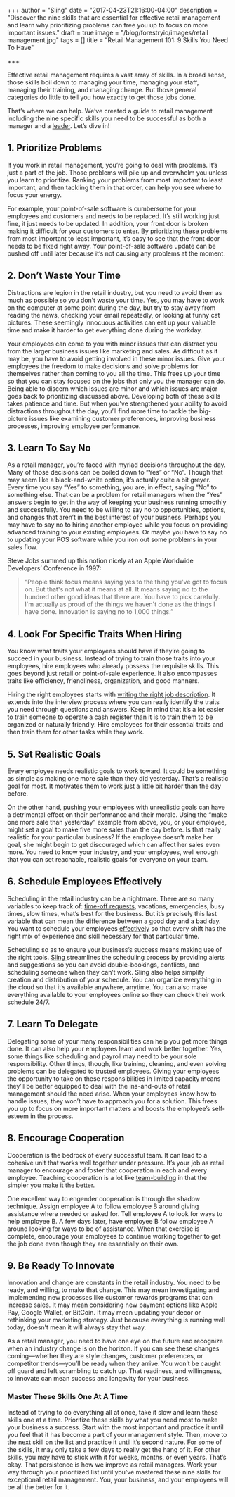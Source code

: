 +++
author = "Sling"
date = "2017-04-23T21:16:00-04:00"
description = "Discover the nine skills that are essential for effective retail management and learn why prioritizing problems can free you up to focus on more important issues."
draft = true
image = "/blog/forestryio/images/retail management.jpg"
tags = []
title = "Retail Management 101: 9 Skills You Need To Have"

+++


Effective retail management requires a vast array of skills. In a broad sense, those skills boil down to managing your time, managing your staff, managing their training, and managing change. But those general categories do little to tell you how exactly to get those jobs done.

That’s where we can help. We’ve created a guide to retail management including the nine specific skills you need to be successful as both a manager and a [leader](https://getsling.com/blog/post/effective-leaders/). Let’s dive in!

## 1. Prioritize Problems

If you work in retail management, you’re going to deal with problems. It’s just a part of the job. Those problems will pile up and overwhelm you unless you learn to prioritize. Ranking your problems from most important to least important, and then tackling them in that order, can help you see where to focus your energy.

For example, your point-of-sale software is cumbersome for your employees and customers and needs to be replaced. It’s still working just fine, it just needs to be updated. In addition, your front door is broken making it difficult for your customers to enter. By prioritizing these problems from most important to least important, it’s easy to see that the front door needs to be fixed right away. Your point-of-sale software update can be pushed off until later because it’s not causing any problems at the moment.

## 2. Don’t Waste Your Time

Distractions are legion in the retail industry, but you need to avoid them as much as possible so you don’t waste your time. Yes, you may have to work on the computer at some point during the day, but try to stay away from reading the news, checking your email repeatedly, or looking at funny cat pictures. These seemingly innocuous activities can eat up your valuable time and make it harder to get everything done during the workday.

Your employees can come to you with minor issues that can distract you from the larger business issues like marketing and sales. As difficult as it may be, you have to avoid getting involved in these minor issues. Give your employees the freedom to make decisions and solve problems for themselves rather than coming to you all the time. This frees up your time so that you can stay focused on the jobs that only you the manager can do. Being able to discern which issues are minor and which issues are major goes back to prioritizing discussed above. Developing both of these skills takes patience and time. But when you’ve strengthened your ability to avoid distractions throughout the day, you’ll find more time to tackle the big-picture issues like examining customer preferences, improving business processes, improving employee performance.

## 3. Learn To Say No

As a retail manager, you’re faced with myriad decisions throughout the day. Many of those decisions can be boiled down to “Yes” or “No”. Though that may seem like a black-and-white option, it’s actually quite a bit greyer. Every time you say “Yes” to something, you are, in effect, saying “No” to something else. That can be a problem for retail managers when the “Yes” answers begin to get in the way of keeping your business running smoothly and successfully. You need to be willing to say no to opportunities, options, and changes that aren’t in the best interest of your business. Perhaps you may have to say no to hiring another employee while you focus on providing advanced training to your existing employees. Or maybe you have to say no to updating your POS software while you iron out some problems in your sales flow.

Steve Jobs summed up this notion nicely at an Apple Worldwide Developers’ Conference in 1997:

<blockquote>“People think focus means saying yes to the thing you've got to focus on. But that's not what it means at all. It means saying no to the hundred other good ideas that there are. You have to pick carefully. I'm actually as proud of the things we haven't done as the things I have done. Innovation is saying no to 1,000 things.”</blockquote>

## 4. Look For Specific Traits When Hiring

You know what traits your employees should have if they’re going to succeed in your business. Instead of trying to train those traits into your employees, hire employees who already possess the requisite skills. This goes beyond just retail or point-of-sale experience. It also encompasses traits like efficiency, friendliness, organization, and good manners.

Hiring the right employees starts with [writing the right job description](https://getsling.com/blog/post/waiter-job-description/). It extends into the interview process where you can really identify the traits you need through questions and answers. Keep in mind that it’s a lot easier to train someone to operate a cash register than it is to train them to be organized or naturally friendly. Hire employees for their essential traits and then train them for other tasks while they work.

## 5. Set Realistic Goals

Every employee needs realistic goals to work toward. It could be something as simple as making one more sale than they did yesterday. That’s a realistic goal for most. It motivates them to work just a little bit harder than the day before.

On the other hand, pushing your employees with unrealistic goals can have a detrimental effect on their performance and their morale. Using the “make one more sale than yesterday” example from above, you, or your employee, might set a goal to make five more sales than the day before. Is that really realistic for your particular business? If the employee doesn’t make her goal, she might begin to get discouraged which can affect her sales even more. You need to know your industry, and your employees, well enough that you can set reachable, realistic goals for everyone on your team.

## 6. Schedule Employees Effectively

Scheduling in the retail industry can be a nightmare. There are so many variables to keep track of: [time-off requests](https://getsling.com/blog/post/time-off-requests/), vacations, emergencies, busy times, slow times, what’s best for the business. But it’s precisely this last variable that can mean the difference between a good day and a bad day. You want to schedule your employees [effectively](https://getsling.com/blog/post/work-schedule/) so that every shift has the right mix of experience and skill necessary for that particular time.

Scheduling so as to ensure your business’s success means making use of the right tools. [Sling ](http://getsling.com)streamlines the scheduling process by providing alerts and suggestions so you can avoid double-bookings, conflicts, and scheduling someone when they can’t work. Sling also helps simplify creation and distribution of your schedule. You can organize everything in the cloud so that it’s available anywhere, anytime. You can also make everything available to your employees online so they can check their work schedule 24/7.

## 7. Learn To Delegate

Delegating some of your many responsibilities can help you get more things done. It can also help your employees learn and work better together. Yes, some things like scheduling and payroll may need to be your sole responsibility. Other things, though, like training, cleaning, and even solving problems can be delegated to trusted employees. Giving your employees the opportunity to take on these responsibilities in limited capacity means they’ll be better equipped to deal with the ins-and-outs of retail management should the need arise. When your employees know how to handle issues, they won’t have to approach you for a solution. This frees you up to focus on more important matters and boosts the employee’s self-esteem in the process.

## 8. Encourage Cooperation

Cooperation is the bedrock of every successful team. It can lead to a cohesive unit that works well together under pressure. It’s your job as retail manager to encourage and foster that cooperation in each and every employee. Teaching cooperation is a lot like [team-building](https://getsling.com/blog/post/quick-team-building-activities/) in that the simpler you make it the better.

One excellent way to engender cooperation is through the shadow technique. Assign employee A to follow employee B around giving assistance where needed or asked for. Tell employee A to look for ways to help employee B. A few days later, have employee B follow employee A around looking for ways to be of assistance. When that exercise is complete, encourage your employees to continue working together to get the job done even though they are essentially on their own.

## 9. Be Ready To Innovate

Innovation and change are constants in the retail industry. You need to be ready, and willing, to make that change. This may mean investigating and implementing new processes like customer rewards programs that can increase sales. It may mean considering new payment options like Apple Pay, Google Wallet, or BitCoin. It may mean updating your decor or rethinking your marketing strategy. Just because everything is running well today, doesn’t mean it will always stay that way.

As a retail manager, you need to have one eye on the future and recognize when an industry change is on the horizon. If you can see these changes coming—whether they are style changes, customer preferences, or competitor trends—you’ll be ready when they arrive. You won’t be caught off guard and left scrambling to catch up. That readiness, and willingness, to innovate can mean success and longevity for your business.

### Master These Skills One At A Time

Instead of trying to do everything all at once, take it slow and learn these skills one at a time. Prioritize these skills by what you need most to make your business a success. Start with the most important and practice it until you feel that it has become a part of your management style. Then, move to the next skill on the list and practice it until it’s second nature. For some of the skills, it may only take a few days to really get the hang of it. For other skills, you may have to stick with it for weeks, months, or even years. That’s okay. That persistence is how we improve as retail managers. Work your way through your prioritized list until you’ve mastered these nine skills for exceptional retail management. You, your business, and your employees will be all the better for it.